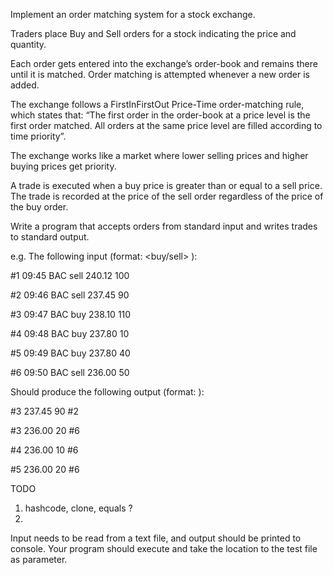 Implement an order matching system for a stock exchange.

Traders place Buy and Sell orders for a stock indicating the price and quantity.

Each order gets entered into the exchange’s order-book and remains there until it is matched. Order matching is attempted whenever a new order is added.

The exchange follows a FirstInFirstOut Price-Time order-matching rule, which states that: “The first order in the order-book at a price level is the first order matched. All orders at the same price level are filled according to time priority”.

The exchange works like a market where lower selling prices and higher buying prices get priority.

A trade is executed when a buy price is greater than or equal to a sell price. The trade is recorded at the price of the sell order regardless of the price of the buy order.

Write a program that accepts orders from standard input and writes trades to standard output.

e.g. The following input (format: <buy/sell> ):

#1 09:45 BAC sell 240.12 100

#2 09:46 BAC sell 237.45 90

#3 09:47 BAC buy 238.10 110

#4 09:48 BAC buy 237.80 10

#5 09:49 BAC buy 237.80 40

#6 09:50 BAC sell 236.00 50

Should produce the following output (format: ):

#3 237.45 90 #2

#3 236.00 20 #6

#4 236.00 10 #6

#5 236.00 20 #6



TODO
1) hashcode, clone, equals ?
2) 
Input needs to be read from a text file, and output should be printed to console. Your program should execute and take the location to the test file as parameter.
